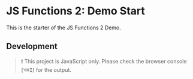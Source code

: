 # JS Functions 2: Demo Start

This is the starter of the JS Functions 2 Demo.

## Development

> ❗️ This project is JavaScript only. Please check the browser console (<kbd>⌥</kbd><kbd>⌘</kbd><kbd>I</kbd>) for the output.
